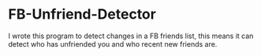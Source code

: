 # FB-Unfriend-Detector
I wrote this program to detect changes in a FB friends list, this means it can detect who has unfriended you and who recent new friends are.
